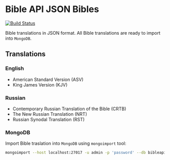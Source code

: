 # Bible API JSON Bibles

[![Build Status](https://travis-ci.org/bibleapi/bibleapi-bibles-json.svg?branch=master)](https://travis-ci.org/bibleapi/bibleapi-bibles-json)

Bible translations in JSON format. All Bible translations are ready to import into `MongoDB`.

## Translations

### English

- American Standard Version (ASV)
- King James Version (KJV)

### Russian

- Contemporary Russian Translation of the Bible (CRTB)
- The New Russian Translation (NRT)
- Russian Synodal Translation (RST)

### MongoDB

Import Bible traslation into `MongoDB` using `mongoimport` tool:

```bash
mongoimport --host localhost:27017 -u admin -p 'password' --db bibleapi --collection bible --drop --file asv.json
```